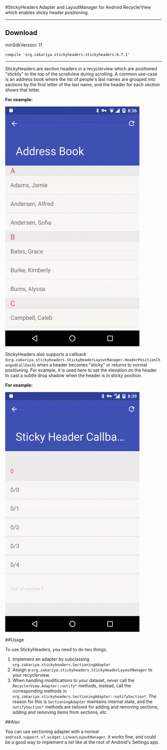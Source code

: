 #StickyHeaders
Adapter and LayoutManager for Android RecyclerView which enables sticky header positioning.

---

## Download
minSdkVersion: 11
```
compile 'org.zakariya.stickyheaders:stickyheaders:0.7.1'

```

---

StickyHeaders are section headers in a recyclerview which are positioned "stickily" to the top of the scrollview during scrolling. A common use-case is an address book where the list of people's last names are grouped into sections by the first letter of the last name, and the header for each section shows that letter.

**For example:**

![AddressBookSample](readme-assets/video-addressbook.gif)

StickyHeaders also supports a callback (`org.zakariya.stickyheaders.StickyHeaderLayoutManager.HeaderPositionChangedCallback`) when a header becomes "sticky" or returns to normal positioning. For example, it is used here to set the elevation on the header to cast a subtle drop shadow when the header is in sticky position.

**For example:**

![CallbacksSample](readme-assets/video-callbacks.gif)

##Usage

To use StickyHeaders, you need to do two things.

1. Implement an adapter by subclassing `org.zakariya.stickyheaders.SectioningAdapter`
2. Assign a `org.zakariya.stickyheaders.StickyHeaderLayoutManager` to your recyclerview.
3. When handling modifications to your dataset, *never* call the `RecyclerView.Adapter::notify*` methods, instead, call the corresponding methods in `org.zakariya.stickyheaders.SectioningAdapter::notifySection*`. The reason for this is `SectioningAdapter` maintains internal state, and the `notifySection*` methods are tailored for adding and removing sections, adding and removing items from sections, etc.

##Also

You can use sectioning adapter with a normal `android.support.v7.widget.LinearLayoutManager`. it works fine, and could be a good way to implement a list like at the root of Android's Settings app.
